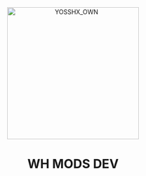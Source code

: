 <div align="center">
<img src="https://i.postimg.cc/jSRccKKS/20220929-190756.jpg" alt="YOSSHX_OWN" width="300" />

</p>
<h1 align="center">WH MODS DEV</h1>
